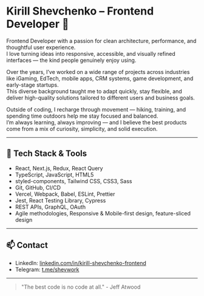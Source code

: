 # Kirill Shevchenko – Frontend Developer 👋

Frontend Developer with a passion for clean architecture, performance, and thoughtful user experience.  
I love turning ideas into responsive, accessible, and visually refined interfaces — the kind people genuinely enjoy using.

Over the years, I’ve worked on a wide range of projects across industries like iGaming, EdTech, mobile apps, CRM systems, game development, and early-stage startups.  
This diverse background taught me to adapt quickly, stay flexible, and deliver high-quality solutions tailored to different users and business goals.

Outside of coding, I recharge through movement — hiking, training, and spending time outdoors help me stay focused and balanced.  
I’m always learning, always improving — and I believe the best products come from a mix of curiosity, simplicity, and solid execution.

---

## 🧰 Tech Stack & Tools

- React, Next.js, Redux, React Query  
- TypeScript, JavaScript, HTML5
- styled-components, Tailwind CSS, CSS3, Sass  
- Git, GitHub, CI/CD  
- Vercel, Webpack, Babel, ESLint, Prettier  
- Jest, React Testing Library, Cypress  
- REST APIs, GraphQL, OAuth  
- Agile methodologies, Responsive & Mobile-first design, feature-sliced design

---

## 📫 Contact

- LinkedIn: [linkedin.com/in/kirill-shevchenko-frontend](https://linkedin.com/in/kirill-shevchenko-frontend)  
- Telegram: [t.me/shevwork](https://t.me/shevwork)

---

> "The best code is no code at all." - Jeff Atwood
